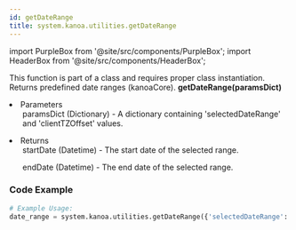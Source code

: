 ```yaml
---
id: getDateRange
title: system.kanoa.utilities.getDateRange
---
```


import PurpleBox from '@site/src/components/PurpleBox';
import HeaderBox from '@site/src/components/HeaderBox';

<PurpleBox>This function is part of a class and requires proper class instantiation.</PurpleBox>
<HeaderBox header="Description">Returns predefined date ranges (kanoaCore).</HeaderBox>
<HeaderBox header="Syntax">
    <b>getDateRange(paramsDict)</b>
    <li>Parameters <br />
        <ul>paramsDict (Dictionary) - A dictionary containing 'selectedDateRange' and 'clientTZOffset' values.</ul>
    </li>
    <li>Returns <br />
        <ul>startDate (Datetime) - The start date of the selected range.</ul>
        <ul>endDate (Datetime) - The end date of the selected range.</ul>
    </li>
</HeaderBox>

### Code Example

```python
# Example Usage:
date_range = system.kanoa.utilities.getDateRange({'selectedDateRange': 'Today', 'clientTZOffset': 0})

